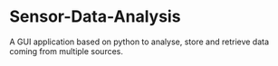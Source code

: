 # Sensor-Data-Analysis
A GUI application based on python to analyse, store and retrieve data coming from multiple sources.
